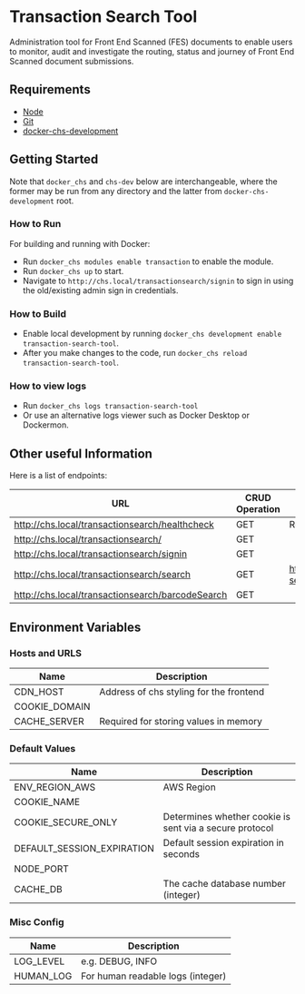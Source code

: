# Transaction Search Tool

Administration tool for Front End Scanned (FES) documents to enable users to monitor, audit and investigate the routing, status and journey of Front End Scanned document submissions.

## Requirements

- [Node](https://nodejs.org/en)
- [Git](https://git-scm.com/downloads)
- [docker-chs-development](https://github.com/companieshouse/docker-chs-development)

## Getting Started

Note that `docker_chs` and `chs-dev` below are interchangeable, where the former may be run from any directory and the latter from `docker-chs-development` root.

### How to Run
For building and running with Docker:

* Run `docker_chs modules enable transaction` to enable the module.
* Run `docker_chs up` to start.
* Navigate to `http://chs.local/transactionsearch/signin` to sign in using the old/existing admin sign in credentials.

### How to Build
* Enable local development by running `docker_chs development enable transaction-search-tool`.
* After you make changes to the code, run `docker_chs reload transaction-search-tool`.

### How to view logs
* Run `docker_chs logs transaction-search-tool`
* Or use an alternative logs viewer such as Docker Desktop or Dockermon.

## Other useful Information

Here is a list of endpoints:

| URL                                              | CRUD Operation | Example / Information                                     |
|--------------------------------------------------|----------------|-----------------------------------------------------------|
| http://chs.local/transactionsearch/healthcheck   | GET            | Returns 200, and text "OK"                                |
| http://chs.local/transactionsearch/              | GET            |                                                           |
| http://chs.local/transactionsearch/signin        | GET            |                                                           |
| http://chs.local/transactionsearch/search        | GET            | http://chs.local/transactionsearch/search?search=03347220 |
| http://chs.local/transactionsearch/barcodeSearch | GET            |                                                           |


## Environment Variables
### Hosts and URLS
| Name           | Description                             |
|----------------|-----------------------------------------|
| CDN_HOST       | Address of chs styling for the frontend |
| COOKIE_DOMAIN  |                                         |
| CACHE_SERVER   | Required for storing values in memory   |

### Default Values
| Name                       | Description                                             |
|----------------------------|---------------------------------------------------------|
| ENV_REGION_AWS             | AWS Region                                              |
| COOKIE_NAME                |                                                         |
| COOKIE_SECURE_ONLY         | Determines whether cookie is sent via a secure protocol |
| DEFAULT_SESSION_EXPIRATION | Default session expiration in seconds                   |
| NODE_PORT                  |                                                         |
| CACHE_DB                   | The cache database number (integer)                     |

### Misc Config
| Name        | Description                       |
|-------------|-----------------------------------|
| LOG_LEVEL   | e.g. DEBUG, INFO                  |
| HUMAN_LOG   | For human readable logs (integer) |
